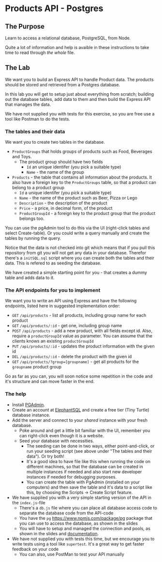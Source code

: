 # Products API - Postgres

## The Purpose

Learn to access a relational database, PostgreSQL, from Node.

Quite a lot of information and help is avaible in these instructions to take time to read through *the whole* file.

## The Lab

We want you to build an Express API to handle Product data. The products should be stored and retrieved from a Postgres database.

In this lab you will get to setup just about everything from scratch; building out the database tables, add data to them and then build the Express API that manages the data.

We have not supplied you with tests for this exercise, so you are free use a tool like Postman to do the tests.

### The tables and their data

We want you to create two tables in the database.

* `ProductGroups` that holds groups of products such as Food, Beverages and Toys.
  * The product group should have two fields
    * `Id` an unique identifer (you pick a suitable type)
    * `Name` - the name of the group
* `Products` - the table that contains all information about the products. It also have a foreign key to the `ProductGroups` table, so that a product can belong to a product group
  * `Id` a unique identifer (you pick a suitable type)
  * `Name` - the name of the product such as Beer, Pizza or Lego
  * `Description` - the description of the product
  * `Price` - a price, in decimal form, of the product
  * `ProductGroupId` - a foreign key to the product group that the product belongs too.

You can use the pgAdmin tool to do this via the UI (right-click tables and select Create-table). Or you could write a query manually and create the tables by running the query.

Notice that the data is not checked into git which means that if you pull this repository from git you will not get any data in your database. Therefor there's a `initSQL.sql` script where you can create both the tables and their data. This is refered to as seeding the database.

We have created a simple starting point for you - that creates a dummy table and adds data to it.

### The API endpoints for you to implement

We want you to write an API using Express and have the following endpoints, listed here in suggested implementation order:

* `GET` `/api/products` - list all products, including group name for each product
* `GET` `/api/products/:id`  - get one, including group name
* `POST` `/api/products` - add a new product, with all fields except id. Also, require a `productGroupId` value as parameter. You can assume that the clients knows an existing `productGroupId`
* `PUT` `/api/products/:id` - updates the product information with the given id
* `DEL` `/api/products/:id` - delete the product with the given id
* `GET` `/api/products/?group=[groupname]`  - get all products for the `groupname` product group

Go as far as you can, you will soon notice some repetition in the code and it's structure and can move faster in the end.

### The help

* Install [PGAdmin](https://www.pgadmin.org/download/pgadmin-4-macos/).
* Create an account at [ElephantSQL](https://www.elephantsql.com/) and create a free tier (Tiny Turtle) database instance.
* Add the server and connect to your *shared* instance with your fresh database.
  * Poke around and get a little bit familiar with the UI, remember you can right-click even though it is a website.
  * Seed your database with necessities.
    * The seeding can be done in two ways, either point-and-click, or run your seeding script (see above under "The tables and their data"). Or try both! 
    * It's a good idea to have file like this when running the code on different machines, so that the database can be created in multiple instances if needed and also start new developer instances if needed for debugging purposes.
    * You can create the table with PgAdmin (installed on your computers) and then save the table and it's data to a script like this, by choosing the Scripts -> Create Script feature.  
* We have supplied you with a very simple starting version of the API in the `index.js`-file
  * There's a `db.js` file where you can place all database access code to separate the database code from the API-code
  * You have the `pg` <https://www.npmjs.com/package/pg> package that you can use to access the database, as shown in the slides
  * You will have to setup and managed the connection and pools, as shown in the slides and [documentation](https://node-postgres.com/).
* We have not supplied you with tests this time, but we encourage you to write tests using a tool like `supertest`. It's a great way to get faster feedback on your code
  * You can also, use PostMan to test your API manually
